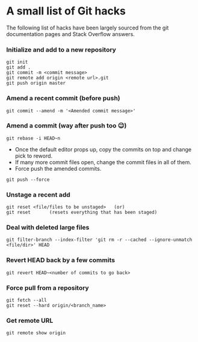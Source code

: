 # A small list of Git hacks
The following list of hacks have been largely sourced from the git documentation pages and Stack Overflow answers.

### Initialize and add to a new repository
	git init
	git add .
	git commit -m <commit message>
	git remote add origin <remote url>.git
	git push origin master

### Amend a recent commit (before push)
	git commit --amend -m '<Amended commit message>'

### Amend a commit (way after push too :wink:)
	git rebase -i HEAD~n 

- Once the default editor props up, copy the commits on top and change pick to reword.
- If many more commit files open, change the commit files in all of them.
- Force push the amended commits.

```
git push --force
```

### Unstage a recent add
	git reset <file/files to be unstaged> 	(or)
	git reset		(resets everything that has been staged)

### Deal with deleted large files
	git filter-branch --index-filter 'git rm -r --cached --ignore-unmatch <file/dir>' HEAD

### Revert HEAD back by a few commits
	git revert HEAD~<number of commits to go back>

### Force pull from a repository
	git fetch --all
	git reset --hard origin/<branch_name>

### Get remote URL
	git remote show origin